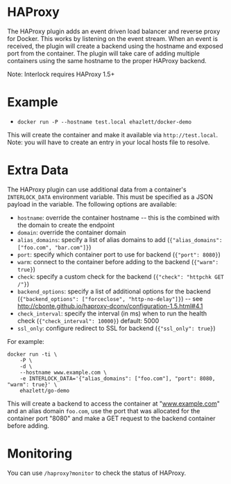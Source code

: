 # HAProxy
The HAProxy plugin adds an event driven load balancer and reverse proxy for
Docker.  This works by listening on the event stream.  When an event is received,
the plugin will create a backend using the hostname and exposed port from the
container.  The plugin will take care of adding multiple containers using
the same hostname to the proper HAProxy backend.

Note: Interlock requires HAProxy 1.5+

# Example
- `docker run -P --hostname test.local ehazlett/docker-demo`

This will create the container and make it available via `http://test.local`.
Note: you will have to create an entry in your local hosts file to resolve.

# Extra Data
The HAProxy plugin can use additional data from a container's `INTERLOCK_DATA` 
environment variable.  This must be specified as a JSON payload in the variable.
The following options are available:

* `hostname`: override the container hostname -- this is the combined with the domain to create the endpoint
* `domain`: override the container domain
* `alias_domains`: specify a list of alias domains to add (`{"alias_domains": ["foo.com", "bar.com"]}`)
* `port`: specify which container port to use for backend (`{"port": 8080}`)
* `warm`: connect to the container before adding to the backend (`{"warm": true}`)
* `check`: specify a custom check for the backend (`{"check": "httpchk GET /"}`)
* `backend_options`: specify a list of additional options for the backend (`{"backend_options": ["forceclose", "http-no-delay"]}`) -- see http://cbonte.github.io/haproxy-dconv/configuration-1.5.html#4.1
* `check_interval`: specify the interval (in ms) when to run the health check (`{"check_interval": 10000}`)  default: 5000
* `ssl_only`: configure redirect to SSL for backend (`{"ssl_only": true}`)

For example:

```
docker run -ti \
    -P \
    -d \
    --hostname www.example.com \
    -e INTERLOCK_DATA='{"alias_domains": ["foo.com"], "port": 8080, "warm": true}' \
    ehazlett/go-demo
```

This will create a backend to access the container at "www.example.com" and an alias domain `foo.com`, use the port that was allocated for the container port "8080" and make a GET request to the backend container before adding.

# Monitoring
You can use `/haproxy?monitor` to check the status of HAProxy.
